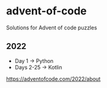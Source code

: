 # advent-of-code
Solutions for Advent of code puzzles

## 2022
- Day 1 -> Python
- Days 2-25 -> Kotlin

https://adventofcode.com/2022/about
